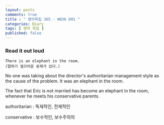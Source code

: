 ```yaml
---
layout: posts
comments: true
title : " 영어독립 365 - W036 D01 "
categories: Diary
tags: [ 영어 독립 ]
published: false
---
```


### Read it out loud

```text
There is an elephant in the room.
(말하기 껄끄러운 문제가 있다.)
```

No one was taking about the director's authoritarian management style as the cause of the problem. It was an elephant in the room.

The fact that Eric is not married has become an elephant in the room, whenever he meets his conservative parents.

authoritarian
 : 독재적인, 전제적인

conservative
 : 보수적인, 보수주의의
